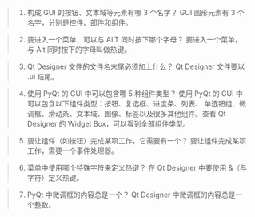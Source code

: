 > 1. 构成 GUI 的按钮、文本域等元素有哪 3 个名字？
GUI 图形元素有 3 个名字，分别是控件、部件和组件。

> 2. 要进入一个菜单，可以与 ALT 同时按下哪个字母？
要进入一个菜单，与 Alt 同时按下的字母叫做热键。

> 3. Qt Designer 文件的文件名末尾必须加上什么？
Qt Designer 文件要以 .ui 结尾。

> 4. 使用 PyQt 的 GUI 中可以包含哪 5 种组件类型？
使用 PyQt 的 GUI 中可以包含以下组件类型：按钮、复选框、进度条、列表、
单选钮组、微调框、滑动条、文本域、图像、标签以及很多其他组件。查看
Qt Designer 的 Widget Box，可以看到全部组件类型。

> 5. 要让组件（如按钮）完成某项工作，它需要有一个？
要让组件完成某项工作，需要一个事件处理器。

> 6. 菜单中使用哪个特殊字符来定义热键？
在 Qt Designer 中要使用 &（与字符）定义热键。

> 7. PyQt 中微调框的内容总是一个？
Qt Designer 中微调框的内容总是一个整数。


